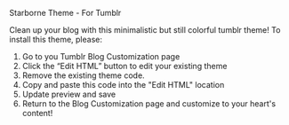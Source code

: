 Starborne Theme - For Tumblr

Clean up your blog with this minimalistic but still colorful tumblr theme! To install this theme, please:

1) Go to you Tumblr Blog Customization page
2) Click the “Edit HTML” button to edit your existing theme
3) Remove the existing theme code.
4) Copy and paste this code into the "Edit HTML" location
5) Update preview and save
6) Return to the Blog Customization page and customize to your heart's content!
